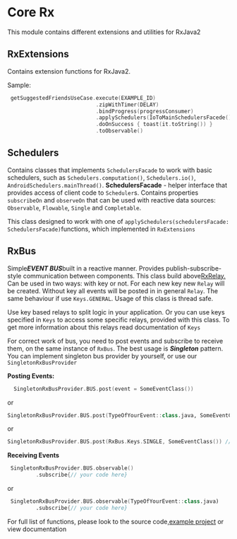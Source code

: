 Core Rx
============

This module contains different extensions and utilities for RxJava2 

RxExtensions
-----------
Contains extension functions for RxJava2.

Sample:
```kotlin
 getSuggestedFriendsUseCase.execute(EXAMPLE_ID)
                            .zipWithTimer(DELAY) 
                            .bindProgress(progressConsumer)
                            .applySchedulers(IoToMainSchedulersFacede())
                            .doOnSuccess { toast(it.toString()) }
                            .toObservable()
```
Schedulers
----------
Contains classes that implements ```SchedulersFacade``` to work with basic schedulers,
such as ```Schedulers.computation()```, ```Schedulers.io()```, ```AndroidSchedulers.mainThread()```.
**SchedulersFacade** - helper interface that provides access of client code to ```Scheduler```s.
Contains properties ```subscribeOn``` and ```observeOn``` that can be used with reactive data sources:
```Observable```, ```Flowable```, ```Single``` and ```Completable```.

This class designed to work with one of ```applySchedulers(schedulersFacade: SchedulersFacade)```functions,
which implemented in ```RxExtensions```

RxBus
------
Simple***EVENT BUS***built in a reactive manner. Provides publish-subscribe-style communication between components.
This class build above[RxRelay.](https://github.com/JakeWharton/RxRelay)
Can be used in two ways: with key or not. For each new key new ```Relay``` will be created.
Without key all events will be posted in in general ```Relay```. The same behaviour if use ```Keys.GENERAL```.
Usage of this class is thread safe.

Use key based relays to split logic in your application.
Or you can use keys specified in ``Keys`` to access some specific relays, provided with this class.
To get more information about this relays read documentation of ```Keys```

For correct work of bus, you need to post events and subscribe
to receive them, on the same instance of ```RxBus```. The best usage is ***Singleton*** pattern.
You can implement singleton bus provider by yourself, or use our ```SingletonRxBusProvider```

**Posting Events:**
```kotlin
  SingletonRxBusProvider.BUS.post(event = SomeEventClass())
```
or
```kotlin
SingletonRxBusProvider.BUS.post(TypeOfYourEvent::class.java, SomeEventClass()) // you can use any type/class/object for event type
```
or
```kotlin
SingletonRxBusProvider.BUS.post(RxBus.Keys.SINGLE, SomeEventClass()) // to use SingleSubscriberRelay as events bus
```
**Receiving Events**
```kotlin
 SingletonRxBusProvider.BUS.observable()
         .subscribe{// your code here}
```
 or
```kotlin
 SingletonRxBusProvider.BUS.observable(TypeOfYourEvent::class.java)
         .subscribe{// your code here}
```

For full list of functions, please look to the source code,[example project](../app/src/main/java/com/nullgr/androidcore)
or view documentation

